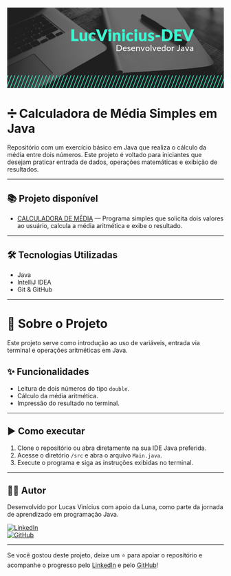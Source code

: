 ![Banner](https://github.com/LucVinicius-DEV/CalculadoraMediaSimples/blob/main/banner.png)

# ➗ Calculadora de Média Simples em Java

Repositório com um exercício básico em Java que realiza o cálculo da média entre dois números. Este projeto é voltado para iniciantes que desejam praticar entrada de dados, operações matemáticas e exibição de resultados.

---

## 📚 Projeto disponível

- [CALCULADORA DE MÉDIA](./src) — Programa simples que solicita dois valores ao usuário, calcula a média aritmética e exibe o resultado.

---

## 🛠️ Tecnologias Utilizadas

- Java
- IntelliJ IDEA
- Git & GitHub

---

# 🧮 Sobre o Projeto

Este projeto serve como introdução ao uso de variáveis, entrada via terminal e operações aritméticas em Java.

## ✨ Funcionalidades

- Leitura de dois números do tipo `double`.
- Cálculo da média aritmética.
- Impressão do resultado no terminal.

---

## ▶️ Como executar

1. Clone o repositório ou abra diretamente na sua IDE Java preferida.
2. Acesse o diretório `/src` e abra o arquivo `Main.java`.
3. Execute o programa e siga as instruções exibidas no terminal.

---

## 👨‍💻 Autor

Desenvolvido por Lucas Vinícius com apoio da Luna, como parte da jornada de aprendizado em programação Java.

[![LinkedIn](https://img.shields.io/badge/LinkedIn-Lucas%20Vinícius-blue?style=flat&logo=linkedin)](https://www.linkedin.com/in/lucas-vin%C3%ADcius-05b41a35b/)  
[![GitHub](https://img.shields.io/badge/GitHub-LucVinicius--DEV-black?style=flat&logo=github)](https://github.com/LucVinicius-DEV)

---

Se você gostou deste projeto, deixe um ⭐ para apoiar o repositório e acompanhe o progresso pelo [LinkedIn](https://www.linkedin.com/in/lucas-vin%C3%ADcius-05b41a35b/) e pelo [GitHub](https://github.com/LucVinicius-DEV)!
